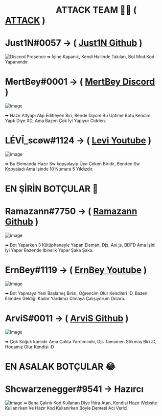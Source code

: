 # ឵ ឵ ឵ ឵ ឵ ឵ ឵ ឵ ឵ ឵ ឵ ឵ ឵ ឵ ឵ ឵ ឵ ឵ ឵ ឵ ឵ ឵ ឵ ឵ ឵ ឵឵឵឵ATTACK TEAM 💪🏻 ( [ATTACK](https://discord.gg/Eu2UeveE2t) ) ឵ ឵ ឵ ឵ ឵ ឵ ឵ ឵ ឵ ឵ ឵ ឵ ឵ ឵ ឵ ឵ ឵ ឵ ឵ ឵ ឵ ឵ ឵ ឵ ឵ ឵឵឵឵

# Just1N#0057 -> ( [Just1N Github](https://github.com/just1nwashere) )
<img src="https://camo.githubusercontent.com/955ff6953a925197420e7bb55a39734af3b479d8ba6d989c72f35797a32f8037/68747470733a2f2f6c616e796172642d70726f66696c652d726561646d652e76657263656c2e6170702f6170692f3834353232333133353131313534343833323f686964654469736372696d3d74727565" alt="Discord Presence" data-canonical-src="https://lanyard-profile-readme.vercel.app/api/845223135111544832?hideDiscrim=true" style="max-width: 100%;">
➥ İçine Kapanık, Kendi Hallinde Takılan, Bot Mod Kod Yapanımdır.


# MertBey#0001 -> ( [MertBey Discord](https://discord.com/users/1137804126877651105) )
![image](https://github.com/just1nwashere/Discord-Dev-Birligi/assets/110572436/fd67cdea-6e32-4845-859d-0d6a346d4b9d)

➥ Hazır Altyapı Alıp Editleyen Biri, Bende Diyom Bu Uptime Botu Kendimi Yaptı Diye XD, Ama Bazen Çok İyi Yapıyor Cidden.



# LÉVĪ_scøw#1124 -> ( [Levi Youtube](https://www.youtube.com/@Misc_VIDEO73) )
![image](https://github.com/just1nwashere/Discord-Dev-Birligi/assets/110572436/47d8e1a6-2b77-4f1d-9e29-17afd09ebdc3)

➥ Bu Elemanda Hazır Sw kopyalayıp Üye Çeken Biridir, Benden Sw Kopyaladı Ama İşinde 10 Numara 5 Yıldızdır.


# EN ŞİRİN BOTÇULAR 💖

# Ramazann#7750 -> ( [Ramazann Github](https://github.com/ramazannwashere) )
![image](https://github.com/just1nwashere/Discord-Dev-Birligi/assets/110572436/cb563513-512e-4e62-9373-59fd42f40fb2)

➥ Bot Yaparken 3 Kütüphaneyle Yapan Eleman, Djs, Aoi.js, BDFD Ama İşini İyi Yapar Bazende İbinelik Yapar Şaka Şaka.


# ErnBey#1119 -> ( [ErnBey Youtube](https://www.youtube.com/@ErnBEY) )
![image](https://github.com/just1nwashere/Discord-Dev-Birligi/assets/110572436/a56b2c8e-f262-4bfa-8b70-5ec1e9a15892)

➥ Bot Yapmaya Yeni Başlamış Birisi, Öğrencim Olur Kendileri :D, Bazen Elimden Geldiği Kadar Yardımcı Olmaya Çalışıyorum Onlara.


# ArviS#0011 -> ( [ArviS Github](https://github.com/ArviSlayer) )
![image](https://github.com/just1nwashere/Discord-Dev-Birligi/assets/110572436/34b45059-f9bb-4bc4-a7c9-f06897144802)

➥ Çok Soğuk kanlıdır Ama Çokta Yardımcıdır, Djs Tamamen Sökmüş Biri :D, Hocamız Olur Kendisi :D


# EN ASALAK BOTÇULAR 😂

# Shcwarzenegger#9541 -> Hazırcı
![image](https://github.com/just1nwashere/Discord-Dev-Birligi/assets/110572436/76fe2a16-056f-4611-bbc4-19ff4bcd98c2)
➥ Bana Çalıntı Kod Kullanan Diye İftira Atan, Kendisi Hazır Website Kullanırken Ve Hazır Kod Kullanırken Böyle Demesi Acı Verici.
